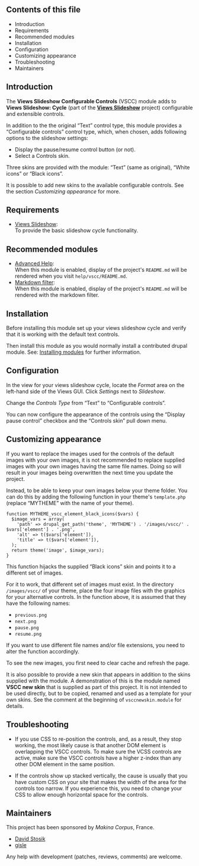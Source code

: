 ## Contents of this file
  
* Introduction
* Requirements
* Recommended modules
* Installation
* Configuration
* Customizing appearance
* Troubleshooting
* Maintainers

## Introduction

The **Views Slideshow Configurable Controls** (VSCC) module adds to
**Views Slideshow: Cycle** (part of the [**Views Slideshow**][1]
project) configurable and extensible controls.

In addition to the the original “Text” control type, this module
provides a “Configurable controls” control type, which, when chosen,
adds following options to the slideshow settings:

* Display the pause/resume control button (or not).
* Select a Controls skin.

Three skins are provided with the module: “Text” (same as original),
“White icons” or “Black icons”.

It is possible to add new skins to the available configurable
controls.  See the section *Customizing appearance* for more.

## Requirements

* [Views Slideshow][1]:<br>
  To provide the basic slideshow cycle functionality.


## Recommended modules

* [Advanced Help][2]:<br>
  When this module is enabled, display of the project's `README.md`
  will be rendered when you visit `help/vscc/README.md`.
* [Markdown filter][3]:<br>
  When this module is enabled, display of the project's `README.md`
  will be rendered with the markdown filter.

## Installation

Before installing this module set up your views slideshow cycle and
verify that it is working with the default text controls.

Then install this module as you would normally install a contributed
drupal module. See: [Installing modules][4] for further information.

## Configuration

In the view for your views slideshow cycle, locate the *Format* area
on the left-hand side of the Views GUI. Click *Settings* next to
*Slideshow*.

Change the *Controls Type* from “Text” to “Configurable controls”.

You can now configure the appearance of the controls using the
“Display pause control” checkbox and the “Controls skin” pull down
menu.

## Customizing appearance

If you want to replace the images used for the controls of the default
images with your own images, it is not recommended to replace supplied
images with your own images having the same file names.  Doing so will
result in your images being overwritten the next time you update the
project.

Instead, to be able to keep your own images below your theme folder.
You can do this by adding the following function in your theme's
`template.php` (replace “MYTHEME” with the name of your theme).


    function MYTHEME_vscc_element_black_icons($vars) {
      $image_vars = array(
        'path' => drupal_get_path('theme', 'MYTHEME') . '/images/vscc/' . $vars['element'] . '.png',
        'alt' => t($vars['element']),
        'title' => t($vars['element']),
      );
      return theme('image', $image_vars);
    }

This function hijacks the supplied “Black icons” skin and points it to
a different set of images.

For it to work, that different set of images must exist.  In the
directory `/images/vscc/` of your theme, place the four image files
with the graphics for your alternative controls.  In the function
above, it is assumed that they have the following names:

* `previous.png`
* `next.png`
* `pause.png`
* `resume.png`

If you want to use different file names and/or file extensions, you
need to alter the function accordingly.

To see the new images, you first need to clear cache and refresh the
page.

It is also possible to provide a new skin that appears in addition to
the skins supplied with the module. A demonstration of this is the
module named **VSCC new skin** that is supplied as part of this
project.  It is not intended to be used directly, but to be copied,
renamed and used as a template for your own skins.  See the comment at
the beginning of `vsccnewskin.module` for details.

## Troubleshooting

* If you use CSS to re-position the controls, and, as a result, they
  stop working, the most likely cause is that another DOM element is
  overlapping the VSCC controls.  To make sure the VCSS controls are
  active, make sure the VSCC controls have a higher z-index than any
  other DOM element in the same position.

* If the controls show up stacked vertically, the cause is usually
  that you have custom CSS on your site that makes the width of the
  area for the controls too narrow.  If you experience this, you need
  to change your CSS to allow enough horizontal space for the
  controls.

## Maintainers

This project has been sponsored by <em>Makina Corpus</em>, France.

* [David Stosik](https://www.drupal.org/u/david-stosik)
* [gisle](https://www.drupal.org/u/gisle)

Any help with development (patches, reviews, comments) are welcome.

[1]: https://www.drupal.org/project/views_slideshow
[2]: https://www.drupal.org/project/advanced_help
[3]: https://www.drupal.org/project/markdown
[4]: https://drupal.org/documentation/install/modules-themes/modules-7
